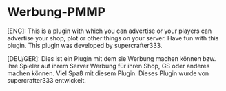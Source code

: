 # Werbung-PMMP
[ENG]:
This is a plugin with which you can advertise or your players can advertise your shop, plot or other things on your server. Have fun with this plugin. This plugin was developed by supercrafter333.

[DEU/GER]:
Dies ist ein Plugin mit dem sie Werbung machen können bzw. ihre Spieler auf ihrem Server Werbung für ihren Shop, GS oder anderes machen können. Viel Spaß mit diesem Plugin. Dieses Plugin wurde von supercrafter333 entwickelt.
